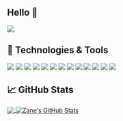 <h2>Hello 👋</h2>
<img align="center" src="https://zane-nostalgia.kiyo-n-zane.com/scenes/meteors/api?height=200&width=2000&color=%23ffff00&backgroundColor=%23000000&rotation=25&density=20&bannerText=I+am+Zane+Chen.%0D%0AA+nostalgia+architect+turned+developer." />

<h2>🔧 Technologies & Tools</h2>

![](https://img.shields.io/badge/OS-Linux-informational?style=flat&logo=linux&logoColor=white&color=F5B827)
![](https://img.shields.io/badge/Code-Python-informational?style=flat&logo=python&logoColor=white&color=F5B827)
![](https://img.shields.io/badge/Code-JavaScript-informational?style=flat&logo=javascript&logoColor=white&color=F5B827)
![](https://img.shields.io/badge/Code-DotNet-informational?style=flat&logo=.net&logoColor=white&color=F5B827)
![](https://img.shields.io/badge/Code-C++-informational?style=flat&logo=cplusplus&logoColor=white&color=F5B827)
![](https://img.shields.io/badge/Code-C-informational?style=flat&logo=c&logoColor=white&color=F5B827)
![](https://img.shields.io/badge/Code-React-informational?style=flat&logo=react&logoColor=white&color=F5B827)
![](https://img.shields.io/badge/Tools-MySQL-informational?style=flat&logo=mysql&logoColor=white&color=F5B827)
![](https://img.shields.io/badge/Tools-Redis-informational?style=flat&logo=Redis&logoColor=white&color=F5B827)
![](https://img.shields.io/badge/Tools-RabbitMQ-informational?style=flat&logo=RabbitMQ&logoColor=white&color=F5B827)
![](https://img.shields.io/badge/Tools-Kafka-informational?style=flat&logo=kafka&logoColor=white&color=F5B827)
![](https://img.shields.io/badge/Tools-Docker-informational?style=flat&logo=docker&logoColor=white&color=F5B827)
![](https://img.shields.io/badge/Cloud-AWS-informational?style=flat&logo=amazonwebservices&logoColor=white&color=F5B827)


<h2>&#x1f4c8; GitHub Stats</h2>

<a href="https://github.com/czl9707/czl9707">
  <img align="center" src="https://github-readme-stats.vercel.app/api/top-langs/?username=czl9707&size_weight=0.5&count_weight=0.5&hide=html,perl&title_color=ffffff&text_color=c9cacc&icon_color=2bbc8a&bg_color=1d1f21&langs_count=3" />
</a>
<a href="https://github.com/czl9707/czl9707">
  <img align="center" src="https://github-readme-stats.vercel.app/api?username=czl9707&show_icons=true&line_height=27&count_private=true&title_color=ffffff&text_color=c9cacc&icon_color=2bbc8a&bg_color=1d1f21" alt="Zane's GitHub Stats" />
</a>

